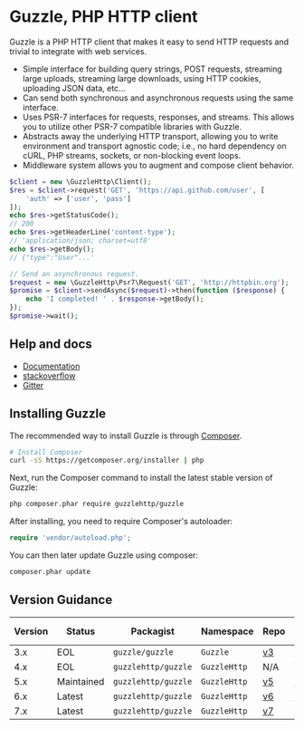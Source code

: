 Guzzle, PHP HTTP client
=======================

Guzzle is a PHP HTTP client that makes it easy to send HTTP requests and
trivial to integrate with web services.

- Simple interface for building query strings, POST requests, streaming large
  uploads, streaming large downloads, using HTTP cookies, uploading JSON data,
  etc...
- Can send both synchronous and asynchronous requests using the same interface.
- Uses PSR-7 interfaces for requests, responses, and streams. This allows you
  to utilize other PSR-7 compatible libraries with Guzzle.
- Abstracts away the underlying HTTP transport, allowing you to write
  environment and transport agnostic code; i.e., no hard dependency on cURL,
  PHP streams, sockets, or non-blocking event loops.
- Middleware system allows you to augment and compose client behavior.

```php
$client = new \GuzzleHttp\Client();
$res = $client->request('GET', 'https://api.github.com/user', [
    'auth' => ['user', 'pass']
]);
echo $res->getStatusCode();
// 200
echo $res->getHeaderLine('content-type');
// 'application/json; charset=utf8'
echo $res->getBody();
// {"type":"User"...'

// Send an asynchronous request.
$request = new \GuzzleHttp\Psr7\Request('GET', 'http://httpbin.org');
$promise = $client->sendAsync($request)->then(function ($response) {
    echo 'I completed! ' . $response->getBody();
});
$promise->wait();
```

## Help and docs

- [Documentation](http://guzzlephp.org/)
- [stackoverflow](http://stackoverflow.com/questions/tagged/guzzle)
- [Gitter](https://gitter.im/guzzle/guzzle)


## Installing Guzzle

The recommended way to install Guzzle is through
[Composer](http://getcomposer.org).

```bash
# Install Composer
curl -sS https://getcomposer.org/installer | php
```

Next, run the Composer command to install the latest stable version of Guzzle:

```bash
php composer.phar require guzzlehttp/guzzle
```

After installing, you need to require Composer's autoloader:

```php
require 'vendor/autoload.php';
```

You can then later update Guzzle using composer:

 ```bash
composer.phar update
 ```


## Version Guidance

| Version | Status      | Packagist           | Namespace    | Repo                | Docs                | PSR-7 |
|---------|-------------|---------------------|--------------|---------------------|---------------------|-------|
| 3.x     | EOL         | `guzzle/guzzle`     | `Guzzle`     | [v3][guzzle-3-repo] | [v3][guzzle-3-docs] | No    |
| 4.x     | EOL         | `guzzlehttp/guzzle` | `GuzzleHttp` | N/A                 | N/A                 | No    |
| 5.x     | Maintained  | `guzzlehttp/guzzle` | `GuzzleHttp` | [v5][guzzle-5-repo] | [v5][guzzle-5-docs] | No    |
| 6.x     | Latest      | `guzzlehttp/guzzle` | `GuzzleHttp` | [v6][guzzle-6-repo] | [v6][guzzle-6-docs] | Yes   |
| 7.x     | Latest      | `guzzlehttp/guzzle` | `GuzzleHttp` | [v7][guzzle-7-repo] | [v7][guzzle-7-docs] | Yes   |

[guzzle-3-repo]: https://github.com/guzzle/guzzle3
[guzzle-5-repo]: https://github.com/guzzle/guzzle/tree/5.3
[guzzle-6-repo]: https://github.com/guzzle/guzzle/tree/6.5
[guzzle-7-repo]: https://github.com/guzzle/guzzle
[guzzle-3-docs]: http://guzzle3.readthedocs.org/en/latest/
[guzzle-5-docs]: http://guzzle.readthedocs.org/en/5.3/
[guzzle-6-docs]: http://guzzle.readthedocs.org/en/6.5/
[guzzle-7-docs]: http://guzzle.readthedocs.org/en/latest/

